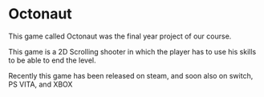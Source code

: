# Octonaut
This game called Octonaut was the final year project of our course.

This game is a 2D Scrolling shooter in which the player has to use his skills to be able to end the level.


Recently this game has been released on steam, and soon also on switch, PS VITA, and XBOX
